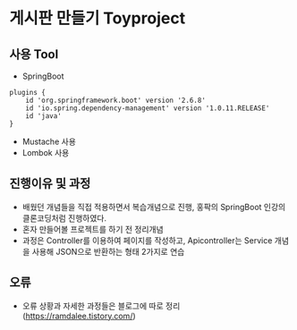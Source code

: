 # 게시판 만들기 Toyproject

## 사용 Tool
- SpringBoot
```
plugins {
	id 'org.springframework.boot' version '2.6.8'
	id 'io.spring.dependency-management' version '1.0.11.RELEASE'
	id 'java'
}
```
- Mustache 사용
- Lombok 사용

## 진행이유 및 과정
- 배웠던 개념들을 직접 적용하면서 복습개념으로 진행, 홍팍의 SpringBoot 인강의 클론코딩처럼 진행하였다.
- 혼자 만들어볼 프로젝트를 하기 전 정리개념
- 과정은 Controller를 이용하여 페이지를 작성하고, Apicontroller는 Service 개념을 사용해 JSON으로 반환하는 형태 2가지로 연습

## 오류
- 오류 상황과 자세한 과정들은 블로그에 따로 정리
(https://ramdalee.tistory.com/)
